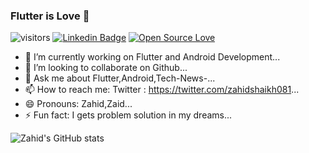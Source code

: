 ### Flutter is Love 💙

![visitors](https://visitor-badge.laobi.icu/badge?page_id=zahidshaikh081)
[![Linkedin Badge](https://img.shields.io/badge/-LinkedIn-blue?style=flat-square&logo=Linkedin&logoColor=white&link=https://www.linkedin.com/in/zahid-shaikh-999a1811b)](https://www.linkedin.com/in/zahid-shaikh-999a1811b/)
[![Open Source Love](https://badges.frapsoft.com/os/v1/open-source.svg?v=102)](https://github.com/ellerbrock/open-source-badge/)

- 🔭  I’m currently working on Flutter and Android Development...
- 👯  I’m looking to collaborate on Github...
- 💬  Ask me about Flutter,Android,Tech-News-...
- 📫  How to reach me: Twitter : https://twitter.com/zahidshaikh081...
- 😄  Pronouns: Zahid,Zaid...
- ⚡ Fun fact: I gets problem solution in my dreams...

![Zahid's GitHub stats](https://github-readme-stats.vercel.app/api?username=zahidshaikh08&show_icons=true&theme=radical&count_private=true)
